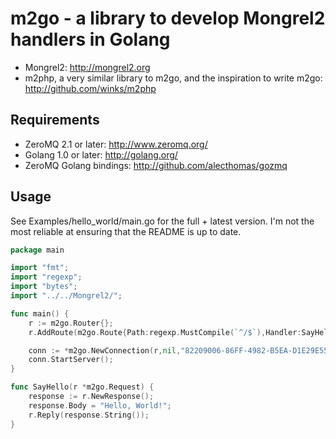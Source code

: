 m2go - a library to develop Mongrel2 handlers in Golang
=======================================================

* Mongrel2: <http://mongrel2.org>
* m2php, a very similar library to m2go, and the inspiration to write m2go: <http://github.com/winks/m2php>

Requirements
------------

* ZeroMQ 2.1 or later: <http://www.zeromq.org/>
* Golang 1.0 or later: <http://golang.org/>
* ZeroMQ Golang bindings: <http://github.com/alecthomas/gozmq>

Usage
-----

See Examples/hello_world/main.go for the full + latest version. I'm not the most reliable at ensuring that the README is up to date.

```go
package main

import "fmt";
import "regexp";
import "bytes";
import "../../Mongrel2/";

func main() {
    r := m2go.Router{};
    r.AddRoute(m2go.Route{Path:regexp.MustCompile(`^/$`),Handler:SayHello});

    conn := *m2go.NewConnection(r,nil,"82209006-86FF-4982-B5EA-D1E29E55D481", "tcp://127.0.0.1:9997", "tcp://127.0.0.1:9996");
    conn.StartServer();
}

func SayHello(r *m2go.Request) {
    response := r.NewResponse();
    response.Body = "Hello, World!";
    r.Reply(response.String());
}
```
